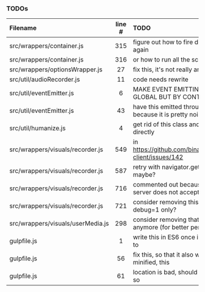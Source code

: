 ### TODOs
| Filename | line # | TODO
|:------|:------:|:------
| src/wrappers/container.js | 315 | figure out how to fire dom's onload event again
| src/wrappers/container.js | 316 | or how to run all the scripts over again
| src/wrappers/optionsWrapper.js | 27 | fix this, it's not really an option
| src/util/audioRecorder.js | 11 | code needs rewrite
| src/util/eventEmitter.js | 6 | MAKE EVENT EMITTING IN DESPOT NOT GLOBAL BUT BY CONTAINER ID INSTEAD
| src/util/eventEmitter.js | 43 | have this emitted through a configuration because it is pretty noisy
| src/util/humanize.js | 4 | get rid of this class and use those imports directly
| src/wrappers/visuals/recorder.js | 549 | in https://github.com/binarykitchen/videomail-client/issues/142
| src/wrappers/visuals/recorder.js | 587 | retry with navigator.getUserMedia_() maybe?
| src/wrappers/visuals/recorder.js | 716 | commented out because for some reasons server does not accept such a long
| src/wrappers/visuals/recorder.js | 721 | consider removing this later or have it for debug=1 only?
| src/wrappers/visuals/userMedia.js | 298 | consider removing that if it's not the case anymore (for better performance)
| gulpfile.js | 1 | write this in ES6 once i have figured out how to
| gulpfile.js | 56 | fix this, so that it also works when not minified, this
| gulpfile.js | 61 | location is bad, should be in a temp folder or so